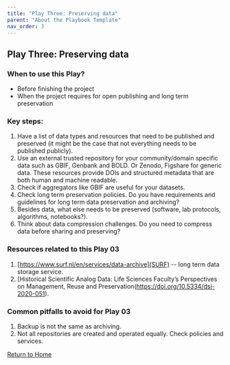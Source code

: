 ```yaml
---
title: "Play Three: Preserving data"
parent: "About the Playbook Template"
nav_order: 3
---
```


## Play Three: Preserving data

### When to use this Play? 

- Before finishing the project
- When the project requires for open publishing and long term preservation
  
### Key steps:

1. Have a list of data types and resources that need to be published and preserved (it
might be the case that not everything needs to be published publicly).
2. Use an external trusted repository for your community/domain specific data such as
GBIF, Genbank and BOLD. Or Zenodo, Figshare for generic data. These resources
provide DOIs and structured metadata that are both human and machine readable.
3. Check if aggregators like GBIF are useful for your datasets.
4. Check long term preservation policies. Do you have requirements and guidelines for
long term data preservation and archiving?
5. Besides data, what else needs to be preserved (software, lab protocols, algorithms,
notebooks?).
6. Think about data compression challenges. Do you need to compress data before
sharing and preserving?


### Resources related to this Play 03

1. [https://www.surf.nl/en/services/data-archive](SURF) -- long term data storage service.
2. [Historical Scientific Analog Data: Life Sciences Faculty’s Perspectives on Management, Reuse and Preservation(https://doi.org/10.5334/dsj-2020-051).

### Common pitfalls to avoid for Play 03

1. Backup is not the same as archiving.
2. Not all repositories are created and operated equally. Check policies and services.


[Return to Home](index.md)
